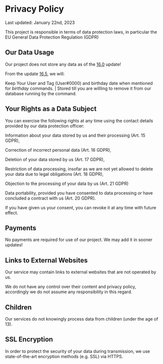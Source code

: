 # Privacy Policy

Last updated: January 22nd, 2023

This project is responsible in terms of data protection laws, in particular the EU General Data Protection Regulation (GDPR)

## Our Data Usage

Our project does not store any data as of the [16.0](https://github.com/Sev6nOfficial/aumount-docs/releases/tag/discord-bot-v14) update!

From the update [16.5](https://github.com/Sev6nOfficial/aumount-docs/releases/tag/bot), we will:

Keep Your User and Tag (User#0000) and birthday date when mentioned for *birthday* commands. | Stored till you are willling to remove it from our database running by the command.

## Your Rights as a Data Subject

You can exercise the following rights at any time using the contact details provided by our data protection officer:

Information about your data stored by us and their processing (Art. 15 GDPR),

Correction of incorrect personal data (Art. 16 GDPR),

Deletion of your data stored by us (Art. 17 GDPR),

Restriction of data processing, insofar as we are not yet allowed to delete your data due to legal obligations (Art. 18 GDPR),

Objection to the processing of your data by us (Art. 21 GDPR) 

Data portability, provided you have consented to data processing or have concluded a contract with us (Art. 20 GDPR).

If you have given us your consent, you can revoke it at any time with future effect.

## Payments

No payments are required for use of our project. We may add it in sooner updates!

## Links to External Websites
Our service may contain links to external websites that are not operated by us.

We do not have any control over their content and privacy policy, accordingly we do not assume any responsibility in this regard.

## Children
Our services do not knowingly process data from children (under the age of 13).

## SSL Encryption
In order to protect the security of your data during transmission, we use state-of-the-art encryption methods (e.g. SSL) via HTTPS.
